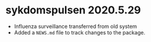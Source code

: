 # sykdomspulsen 2020.5.29

* Influenza surveillance transferred from old system
* Added a `NEWS.md` file to track changes to the package.
